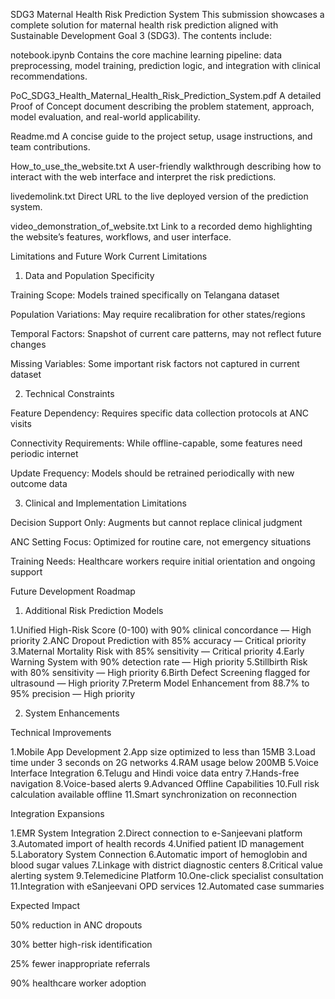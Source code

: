 SDG3 Maternal Health Risk Prediction System
This submission showcases a complete solution for maternal health risk prediction aligned with Sustainable Development Goal 3 (SDG3). The contents include:

notebook.ipynb
Contains the core machine learning pipeline: data preprocessing, model training, prediction logic, and integration with clinical recommendations.

PoC_SDG3_Health_Maternal_Health_Risk_Prediction_System.pdf
A detailed Proof of Concept document describing the problem statement, approach, model evaluation, and real-world applicability.

Readme.md
A concise guide to the project setup, usage instructions, and team contributions.

How_to_use_the_website.txt
A user-friendly walkthrough describing how to interact with the web interface and interpret the risk predictions.

livedemolink.txt
Direct URL to the live deployed version of the prediction system.

video_demonstration_of_website.txt
Link to a recorded demo highlighting the website’s features, workflows, and user interface.

Limitations and Future Work
Current Limitations
1. Data and Population Specificity

Training Scope: Models trained specifically on Telangana dataset

Population Variations: May require recalibration for other states/regions

Temporal Factors: Snapshot of current care patterns, may not reflect future changes

Missing Variables: Some important risk factors not captured in current dataset

2. Technical Constraints

Feature Dependency: Requires specific data collection protocols at ANC visits

Connectivity Requirements: While offline-capable, some features need periodic internet

Update Frequency: Models should be retrained periodically with new outcome data

3. Clinical and Implementation Limitations

Decision Support Only: Augments but cannot replace clinical judgment

ANC Setting Focus: Optimized for routine care, not emergency situations

Training Needs: Healthcare workers require initial orientation and ongoing support

Future Development Roadmap

1. Additional Risk Prediction Models

1.Unified High-Risk Score (0-100) with 90% clinical concordance — High priority
2.ANC Dropout Prediction with 85% accuracy — Critical priority
3.Maternal Mortality Risk with 85% sensitivity — Critical priority
4.Early Warning System with 90% detection rate — High priority
5.Stillbirth Risk with 80% sensitivity — High priority
6.Birth Defect Screening flagged for ultrasound — High priority
7.Preterm Model Enhancement from 88.7% to 95% precision — High priority

2. System Enhancements

Technical Improvements

1.Mobile App Development
2.App size optimized to less than 15MB
3.Load time under 3 seconds on 2G networks
4.RAM usage below 200MB
5.Voice Interface Integration
6.Telugu and Hindi voice data entry
7.Hands-free navigation
8.Voice-based alerts
9.Advanced Offline Capabilities
10.Full risk calculation available offline
11.Smart synchronization on reconnection

Integration Expansions

1.EMR System Integration
2.Direct connection to e-Sanjeevani platform
3.Automated import of health records
4.Unified patient ID management
5.Laboratory System Connection
6.Automatic import of hemoglobin and blood sugar values
7.Linkage with district diagnostic centers
8.Critical value alerting system
9.Telemedicine Platform
10.One-click specialist consultation
11.Integration with eSanjeevani OPD services
12.Automated case summaries

Expected Impact

50% reduction in ANC dropouts

30% better high-risk identification

25% fewer inappropriate referrals

90% healthcare worker adoption

